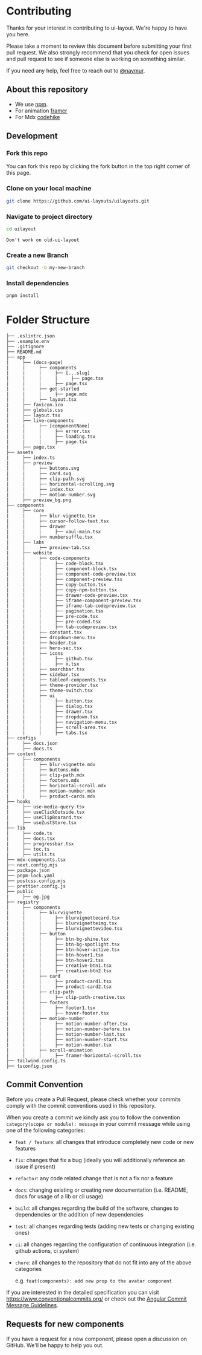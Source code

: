 # Contributing

Thanks for your interest in contributing to ui-layout. We're happy to have you here.

Please take a moment to review this document before submitting your first pull request. We also strongly recommend that you check for open issues and pull request to see if someone else is working on something similar.

If you need any help, feel free to reach out to [@naymur](https://x.com/naymur_dev).

## About this repository

- We use [npm](https://docs.npmjs.com).
- For animation [framer](https://www.framer.com/motion)
- For Mdx [codehike](https://codehike.org/docs/)

## Development

### Fork this repo

You can fork this repo by clicking the fork button in the top right corner of this page.

### Clone on your local machine

```bash
git clone https://github.com/ui-layouts/uilayouts.git
```

### Navigate to project directory

```bash
cd uilayout
```

`Don't work on old-ui-layout`

### Create a new Branch

```bash
git checkout -b my-new-branch
```

### Install dependencies

```bash
pnpm install
```

# Folder Structure

```
├── .eslintrc.json
├── .example.env
├── .gitignore
├── README.md
├── app
|     ├── (docs-page)
|     |     ├── components
|     |     |     ├── [...slug]
|     |     |     |     ├── page.tsx
|     |     |     ├── page.tsx
|     |     ├── get-started
|     |     |     ├── page.mdx
|     |     ├── layout.tsx
|     ├── favicon.ico
|     ├── globals.css
|     ├── layout.tsx
|     ├── live-components
|     |     ├── [componentName]
|     |     |     ├── error.tsx
|     |     |     ├── loading.tsx
|     |     |     ├── page.tsx
|     ├── page.tsx
├── assets
|     ├── index.ts
|     ├── preview
|     |     ├── buttons.svg
|     |     ├── card.svg
|     |     ├── clip-path.svg
|     |     ├── horizontal-scrolling.svg
|     |     ├── index.tsx
|     |     ├── motion-number.svg
|     ├── preview_bg.png
├── components
|     ├── core
|     |     ├── blur-vignette.tsx
|     |     ├── cursor-follow-text.tsx
|     |     ├── drawer
|     |     |     ├── vaul-main.tsx
|     |     ├── numbersuffle.tsx
|     ├── labs
|     |     ├── preview-tab.tsx
|     ├── website
|     |     ├── code-components
|     |     |     ├── code-block.tsx
|     |     |     ├── component-block.tsx
|     |     |     ├── component-code-preview.tsx
|     |     |     ├── component-preview.tsx
|     |     |     ├── copy-button.tsx
|     |     |     ├── copy-npm-button.tsx
|     |     |     ├── drawer-code-preview.tsx
|     |     |     ├── iframe-component-preview.tsx
|     |     |     ├── iframe-tab-codepreview.tsx
|     |     |     ├── pagination.tsx
|     |     |     ├── pre-code.tsx
|     |     |     ├── pre-coded.tsx
|     |     |     ├── tab-codepreview.tsx
|     |     ├── constant.tsx
|     |     ├── dropdown-menu.tsx
|     |     ├── header.tsx
|     |     ├── hero-sec.tsx
|     |     ├── icons
|     |     |     ├── github.tsx
|     |     |     ├── x.tsx
|     |     ├── searchbar.tsx
|     |     ├── sidebar.tsx
|     |     ├── tableof-compoents.tsx
|     |     ├── theme-provider.tsx
|     |     ├── theme-switch.tsx
|     |     ├── ui
|     |     |     ├── button.tsx
|     |     |     ├── dialog.tsx
|     |     |     ├── drawer.tsx
|     |     |     ├── dropdown.tsx
|     |     |     ├── navigation-menu.tsx
|     |     |     ├── scroll-area.tsx
|     |     |     ├── tabs.tsx
├── configs
|     ├── docs.json
|     ├── docs.ts
├── content
|     ├── components
|     |     ├── blur-vignette.mdx
|     |     ├── buttons.mdx
|     |     ├── clip-path.mdx
|     |     ├── footers.mdx
|     |     ├── horizontal-scroll.mdx
|     |     ├── motion-number.mdx
|     |     ├── product-cards.mdx
├── hooks
|     ├── use-media-query.tsx
|     ├── useClickOutside.tsx
|     ├── useClipBoarard.tsx
|     ├── useZustStore.tsx
├── lib
|     ├── code.ts
|     ├── docs.tsx
|     ├── progressbar.tsx
|     ├── toc.ts
|     ├── utils.ts
├── mdx-components.tsx
├── next.config.mjs
├── package.json
├── pnpm-lock.yaml
├── postcss.config.mjs
├── prettier.config.js
├── public
|     ├── og.jpg
├── registry
|     ├── components
|     |     ├── blurvignette
|     |     |     ├── blurvignettecard.tsx
|     |     |     ├── blurvignetteimg.tsx
|     |     |     ├── blurvignettevideo.tsx
|     |     ├── button
|     |     |     ├── btn-bg-shine.tsx
|     |     |     ├── btn-bg-spotlight.tsx
|     |     |     ├── btn-hover-active.tsx
|     |     |     ├── btn-hover1.tsx
|     |     |     ├── btn-hover2.tsx
|     |     |     ├── creative-btn1.tsx
|     |     |     ├── creative-btn2.tsx
|     |     ├── card
|     |     |     ├── product-card1.tsx
|     |     |     ├── product-card2.tsx
|     |     ├── clip-path
|     |     |     ├── clip-path-creative.tsx
|     |     ├── footers
|     |     |     ├── footer1.tsx
|     |     |     ├── hover-footer.tsx
|     |     ├── motion-number
|     |     |     ├── motion-number-after.tsx
|     |     |     ├── motion-number-before.tsx
|     |     |     ├── motion-number-last.tsx
|     |     |     ├── motion-number-start.tsx
|     |     |     ├── motion-number.tsx
|     |     ├── scroll-animation
|     |     |     ├── framer-horizontal-scroll.tsx
├── tailwind.config.ts
├── tsconfig.json
```

## Commit Convention

Before you create a Pull Request, please check whether your commits comply with
the commit conventions used in this repository.

When you create a commit we kindly ask you to follow the convention
`category(scope or module): message` in your commit message while using one of
the following categories:

- `feat / feature`: all changes that introduce completely new code or new
  features
- `fix`: changes that fix a bug (ideally you will additionally reference an
  issue if present)
- `refactor`: any code related change that is not a fix nor a feature
- `docs`: changing existing or creating new documentation (i.e. README, docs for
  usage of a lib or cli usage)
- `build`: all changes regarding the build of the software, changes to
  dependencies or the addition of new dependencies
- `test`: all changes regarding tests (adding new tests or changing existing
  ones)
- `ci`: all changes regarding the configuration of continuous integration (i.e.
  github actions, ci system)
- `chore`: all changes to the repository that do not fit into any of the above
  categories

  e.g. `feat(components): add new prop to the avatar component`

If you are interested in the detailed specification you can visit
https://www.conventionalcommits.org/ or check out the
[Angular Commit Message Guidelines](https://github.com/angular/angular/blob/22b96b9/CONTRIBUTING.md#-commit-message-guidelines).

## Requests for new components

If you have a request for a new component, please open a discussion on GitHub. We'll be happy to help you out.
